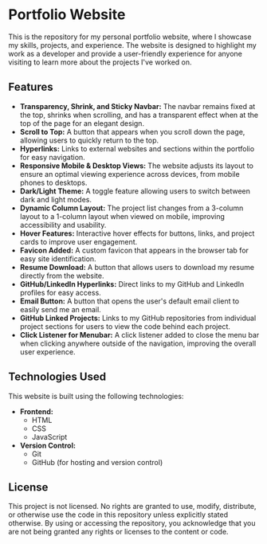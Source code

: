 # Portfolio Website

This is the repository for my personal portfolio website, where I showcase my skills, projects, and experience. The website is designed to highlight my work as a developer and provide a user-friendly experience for anyone visiting to learn more about the projects I've worked on.

## Features

- **Transparency, Shrink, and Sticky Navbar:** The navbar remains fixed at the top, shrinks when scrolling, and has a transparent effect when at the top of the page for an elegant design.
- **Scroll to Top:** A button that appears when you scroll down the page, allowing users to quickly return to the top.
- **Hyperlinks:** Links to external websites and sections within the portfolio for easy navigation.
- **Responsive Mobile & Desktop Views:** The website adjusts its layout to ensure an optimal viewing experience across devices, from mobile phones to desktops.
- **Dark/Light Theme:** A toggle feature allowing users to switch between dark and light modes.
- **Dynamic Column Layout:** The project list changes from a 3-column layout to a 1-column layout when viewed on mobile, improving accessibility and usability.
- **Hover Features:** Interactive hover effects for buttons, links, and project cards to improve user engagement.
- **Favicon Added:** A custom favicon that appears in the browser tab for easy site identification.
- **Resume Download:** A button that allows users to download my resume directly from the website.
- **GitHub/LinkedIn Hyperlinks:** Direct links to my GitHub and LinkedIn profiles for easy access.
- **Email Button:** A button that opens the user's default email client to easily send me an email.
- **GitHub Linked Projects:** Links to my GitHub repositories from individual project sections for users to view the code behind each project.
- **Click Listener for Menubar:** A click listener added to close the menu bar when clicking anywhere outside of the navigation, improving the overall user experience.

## Technologies Used

This website is built using the following technologies:

- **Frontend:**
  - HTML
  - CSS
  - JavaScript
- **Version Control:**
  - Git
  - GitHub (for hosting and version control)

## License

This project is not licensed. No rights are granted to use, modify, distribute, or otherwise use the code in this repository unless explicitly stated otherwise. By using or accessing the repository, you acknowledge that you are not being granted any rights or licenses to the content or code.
